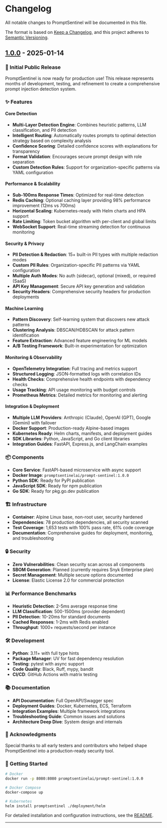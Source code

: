 # Changelog

All notable changes to PromptSentinel will be documented in this file.

The format is based on [Keep a Changelog](https://keepachangelog.com/en/1.0.0/),
and this project adheres to [Semantic Versioning](https://semver.org/spec/v2.0.0.html).

## [1.0.0] - 2025-01-14

### 🎉 Initial Public Release

PromptSentinel is now ready for production use! This release represents months of development, testing, and refinement to create a comprehensive prompt injection detection system.

### ✨ Features

#### Core Detection
- **Multi-Layer Detection Engine**: Combines heuristic patterns, LLM classification, and PII detection
- **Intelligent Routing**: Automatically routes prompts to optimal detection strategy based on complexity analysis
- **Confidence Scoring**: Detailed confidence scores with explanations for transparency
- **Format Validation**: Encourages secure prompt design with role separation
- **Custom Detection Rules**: Support for organization-specific patterns via YAML configuration

#### Performance & Scalability
- **Sub-100ms Response Times**: Optimized for real-time detection
- **Redis Caching**: Optional caching layer providing 98% performance improvement (12ms vs 700ms)
- **Horizontal Scaling**: Kubernetes-ready with Helm charts and HPA support
- **Rate Limiting**: Token bucket algorithm with per-client and global limits
- **WebSocket Support**: Real-time streaming detection for continuous monitoring

#### Security & Privacy
- **PII Detection & Redaction**: 15+ built-in PII types with multiple redaction modes
- **Custom PII Rules**: Organization-specific PII patterns via YAML configuration
- **Multiple Auth Modes**: No auth (sidecar), optional (mixed), or required (SaaS)
- **API Key Management**: Secure API key generation and validation
- **Security Headers**: Comprehensive security headers for production deployments

#### Machine Learning
- **Pattern Discovery**: Self-learning system that discovers new attack patterns
- **Clustering Analysis**: DBSCAN/HDBSCAN for attack pattern identification
- **Feature Extraction**: Advanced feature engineering for ML models
- **A/B Testing Framework**: Built-in experimentation for optimization

#### Monitoring & Observability
- **OpenTelemetry Integration**: Full tracing and metrics support
- **Structured Logging**: JSON-formatted logs with correlation IDs
- **Health Checks**: Comprehensive health endpoints with dependency checks
- **Usage Tracking**: API usage monitoring with budget controls
- **Prometheus Metrics**: Detailed metrics for monitoring and alerting

#### Integration & Deployment
- **Multiple LLM Providers**: Anthropic (Claude), OpenAI (GPT), Google (Gemini) with failover
- **Docker Support**: Production-ready Alpine-based images
- **Kubernetes Ready**: Helm charts, manifests, and deployment guides
- **SDK Libraries**: Python, JavaScript, and Go client libraries
- **Integration Guides**: FastAPI, Express.js, and LangChain examples

### 📦 Components

- **Core Service**: FastAPI-based microservice with async support
- **Docker Image**: `promptsentinelai/prompt-sentinel:1.0.0`
- **Python SDK**: Ready for PyPI publication
- **JavaScript SDK**: Ready for npm publication  
- **Go SDK**: Ready for pkg.go.dev publication

### 🏗️ Infrastructure

- **Container**: Alpine Linux base, non-root user, security hardened
- **Dependencies**: 78 production dependencies, all security scanned
- **Test Coverage**: 1,653 tests with 100% pass rate, 61% code coverage
- **Documentation**: Comprehensive guides for deployment, monitoring, and troubleshooting

### 🔒 Security

- **Zero Vulnerabilities**: Clean security scan across all components
- **SBOM Generation**: Planned (currently requires Snyk Enterprise plan)
- **Secret Management**: Multiple secure options documented
- **License**: Elastic License 2.0 for commercial protection

### 📊 Performance Benchmarks

- **Heuristic Detection**: 2-5ms average response time
- **LLM Classification**: 500-1500ms (provider dependent)
- **PII Detection**: 10-20ms for standard documents
- **Cached Responses**: 1-2ms with Redis enabled
- **Throughput**: 1000+ requests/second per instance

### 🛠️ Development

- **Python**: 3.11+ with full type hints
- **Package Manager**: UV for fast dependency resolution
- **Testing**: pytest with async support
- **Code Quality**: Black, Ruff, mypy, bandit
- **CI/CD**: GitHub Actions with matrix testing

### 📚 Documentation

- **API Documentation**: Full OpenAPI/Swagger spec
- **Deployment Guides**: Docker, Kubernetes, ECS, Terraform
- **Integration Examples**: Multiple framework integrations
- **Troubleshooting Guide**: Common issues and solutions
- **Architecture Deep Dive**: System design and internals

### 🙏 Acknowledgments

Special thanks to all early testers and contributors who helped shape PromptSentinel into a production-ready security tool.

### 🚀 Getting Started

```bash
# Docker
docker run -p 8080:8080 promptsentinelai/prompt-sentinel:1.0.0

# Docker Compose
docker-compose up

# Kubernetes
helm install promptsentinel ./deployment/helm
```

For detailed installation and configuration instructions, see the [README](README.md).

---

[1.0.0]: https://github.com/promptsentinelai/prompt-sentinel/releases/tag/v1.0.0
